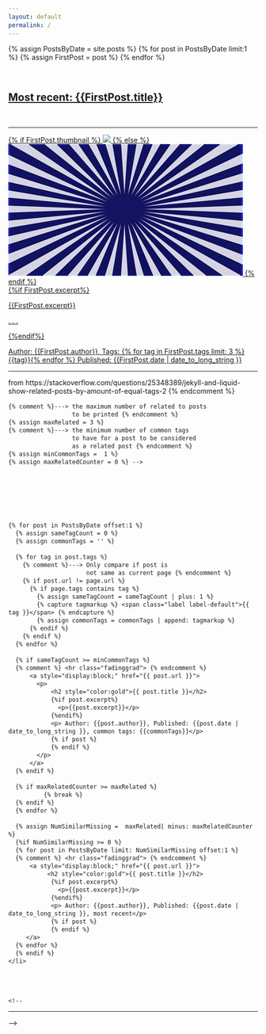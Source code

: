 ```yaml
---
layout: default
permalink: /
---
```


{% assign PostsByDate = site.posts %}
{% for post in PostsByDate limit:1 %}
{% assign FirstPost = post %}
{% endfor %}

<div class="wrapper">
<div>
        <a style="display:block;" href="{{site.url}}{{ FirstPost.url }}">
          <p style="text-align:right; font-style:italic; font-size: 90%"></p>
          <div class="left">
          <br>
          <h2>Most recent: {{FirstPost.title}}</h2>
          <br>
          <hr class="fadinggrad">
          </div>
          <div>
            <div>
              {% if FirstPost.thumbnail %}
              <img src="{{ FirstPost.thumbnail }}" />
              {% else %}
              <img src="assets/images/thumb.png" />
              {% endif %}
            </div>
            <div>
              {%if FirstPost.excerpt%}
                <p>{{FirstPost.excerpt}}</p>
                <p> . . . </p>
              {%endif%}
              <p> Author: {{FirstPost.author}}, Tags: {% for tag in FirstPost.tags limit: 3 %} {{tag}}{% endfor %} Published: {{FirstPost.date | date_to_long_string }}</p>
              <hr class="fadinggrad">
            </div>
          </div>
        </a>
</div>


<!-- <div>
<br>
<br>
<br>
<h2>Similar:</h2>
<br>
  <hr class="fadinggrad">
  <ul style="list-style: none;">
    <li>
    {% comment %}---> from https://stackoverflow.com/questions/25348389/jekyll-and-liquid-show-related-posts-by-amount-of-equal-tags-2 {% endcomment %}
    {% comment %}---> the maximum number of related to posts
                      to be printed {% endcomment %}
    {% assign maxRelated = 3 %}
    {% comment %}---> the minimum number of common tags
                      to have for a post to be considered
                      as a related post {% endcomment %}
    {% assign minCommonTags =  1 %}
    {% assign maxRelatedCounter = 0 %} -->







    {% for post in PostsByDate offset:1 %}
      {% assign sameTagCount = 0 %}
      {% assign commonTags = '' %}

      {% for tag in post.tags %}
        {% comment %}---> Only compare if post is
                          not same as current page {% endcomment %}
        {% if post.url != page.url %}
          {% if page.tags contains tag %}
            {% assign sameTagCount = sameTagCount | plus: 1 %}
            {% capture tagmarkup %} <span class="label label-default">{{ tag }}</span> {% endcapture %}
            {% assign commonTags = commonTags | append: tagmarkup %}
          {% endif %}
        {% endif %}
      {% endfor %}

      {% if sameTagCount >= minCommonTags %}
      {% comment %} <hr class="fadinggrad"> {% endcomment %}
          <a style="display:block;" href="{{ post.url }}">
            <p>
                <h2 style="color:gold">{{ post.title }}</h2>
                {%if post.excerpt%}
                  <p>{{post.excerpt}}</p>
                {%endif%}
                <p> Author: {{post.author}}, Published: {{post.date | date_to_long_string }}, common tags: {{commonTags}}</p>
                {% if post %}
                {% endif %}
            </p>
          </a>
      {% endif %}

      {% if maxRelatedCounter >= maxRelated %}
              {% break %}
      {% endif %}
      {% endfor %}

      {% assign NumSimilarMissing =  maxRelated| minus: maxRelatedCounter %}
      {%if NumSimilarMissing >= 0 %}
      {% for post in PostsByDate limit: NumSimilarMissing offset:1 %}
      {% comment %} <hr class="fadinggrad"> {% endcomment %}
          <a style="display:block;" href="{{ post.url }}">
               <h2 style="color:gold">{{ post.title }}</h2>
                {%if post.excerpt%}
                  <p>{{post.excerpt}}</p>
                {%endif%}
                <p> Author: {{post.author}}, Published: {{post.date | date_to_long_string }}, most recent</p>
                {% if post %}
                {% endif %}
         </a>
      {% endfor %}
      {% endif %}
    </li>




    <!--
  </ul>
  <hr class="fadinggrad">
</div>
</div>
 -->
